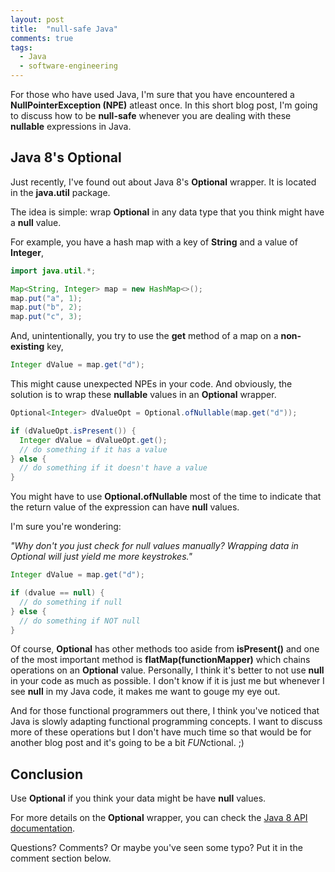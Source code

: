 ```yaml
---
layout: post
title:  "null-safe Java"
comments: true
tags:
  - Java
  - software-engineering
---
```


For those who have used Java, I'm sure that you have encountered a **NullPointerException (NPE)** atleast once. In this short blog post, I'm going to discuss how to be **null-safe** whenever you are dealing with these **nullable** expressions in Java.

## Java 8's Optional
Just recently, I've found out about Java 8's **Optional** wrapper. It is located in the **java.util** package.

The idea is simple: wrap **Optional** in any data type that you think might have a **null** value.

For example, you have a hash map with a key of **String** and a value of **Integer**,

```java
import java.util.*;

Map<String, Integer> map = new HashMap<>();
map.put("a", 1);
map.put("b", 2);
map.put("c", 3);
```

And, unintentionally, you try to use the **get** method of a map on a **non-existing** key,

```java
Integer dValue = map.get("d");
```

This might cause unexpected NPEs in your code. And obviously, the solution is to wrap these **nullable** values in an **Optional** wrapper.


```java
Optional<Integer> dValueOpt = Optional.ofNullable(map.get("d"));

if (dValueOpt.isPresent()) {
  Integer dValue = dValueOpt.get();
  // do something if it has a value
} else {
  // do something if it doesn't have a value
}
```

You might have to use **Optional.ofNullable** most of the time to indicate that the return value of the expression can have **null** values.

I'm sure you're wondering:

*"Why don't you just check for null values manually? Wrapping data in Optional will just yield me more keystrokes."*

```java
Integer dValue = map.get("d");

if (dvalue == null) {
  // do something if null
} else {
  // do something if NOT null
}
```

Of course, **Optional** has other methods too aside from **isPresent()** and one of the most important method is **flatMap(functionMapper)** which chains operations on an **Optional** value. Personally, I think it's better to not use **null** in your code as much as possible. I don't know if it is just me but whenever I see **null** in my Java code, it makes me want to gouge my eye out.

And for those functional programmers out there, I think you've noticed that Java is slowly adapting functional programming concepts. I want to discuss more of these operations but I don't have much time so that would be for another blog post and it's going to be a bit *FUN*ctional. ;)

## Conclusion

Use **Optional** if you think your data might be have **null** values.

For more details on the **Optional** wrapper, you can check the [Java 8 API documentation](https://docs.oracle.com/javase/8/docs/api/java/util/Optional.html).

Questions? Comments? Or maybe you've seen some typo? Put it in the comment section below.

